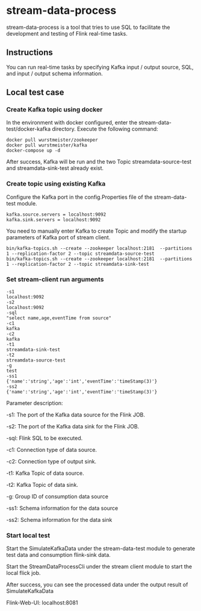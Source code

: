 # stream-data-process

stream-data-process is a tool that tries to use SQL to facilitate the development and testing of Flink real-time tasks.


## Instructions


You can run real-time tasks by specifying Kafka input / output source, SQL, and input / output schema information.


## Local test case

### Create Kafka topic using docker

In the environment with docker configured, enter the stream-data-test/docker-kafka directory.
Execute the following command:
```
docker pull wurstmeister/zookeeper
docker pull wurstmeister/kafka
docker-compose up -d
```
After success, Kafka will be run and the two Topic streamdata-source-test and streamdata-sink-test already exist.

### Create topic using existing Kafka

Configure the Kafka port in the config.Properties file of the stream-data-test module.
```
kafka.source.servers = localhost:9092
kafka.sink.servers = localhost:9092
```
You need to manually enter Kafka to create Topic and modify the startup parameters of Kafka port of stream client.
```
bin/kafka-topics.sh --create --zookeeper localhost:2181  --partitions 1 --replication-factor 2 --topic streamdata-source-test
bin/kafka-topics.sh --create --zookeeper localhost:2181  --partitions 1 --replication-factor 2 --topic streamdata-sink-test
```
### Set stream-client run arguments 
```
-s1
localhost:9092
-s2
localhost:9092
-sql
"select name,age,eventTime from source"
-c1
kafka
-c2
kafka
-t1
streamdata-sink-test
-t2
streamdata-source-test
-g
test
-ss1
{'name':'string','age':'int','eventTime':'timeStamp(3)'}
-ss2
{'name':'string','age':'int','eventTime':'timeStamp(3)'}
```

Parameter description:

-s1: The port of the Kafka data source for the Flink JOB.

-s2: The port of the Kafka data sink for the Flink JOB.

-sql: Flink SQL to be executed.

-c1: Connection type of data source.

-c2: Connection type of output sink.

-t1: Kafka Topic of data source.

-t2: Kafka Topic of data sink.

-g: Group ID of consumption data source

-ss1: Schema information for the data source

-ss2: Schema information for the data sink




### Start local test

Start the SimulateKafkaData under the stream-data-test module to generate test data and consumption flink-sink data.

Start the StreamDataProcessCli under the stream client module to start the local flick job.

After success, you can see the processed data under the output result of SimulateKafkaData

Flink-Web-UI: localhost:8081 

